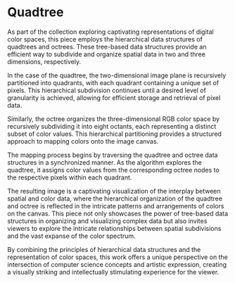 # Quadtree

As part of the collection exploring captivating representations of digital color spaces, this piece employs the hierarchical data structures of quadtrees and octrees. These tree-based data structures provide an efficient way to subdivide and organize spatial data in two and three dimensions, respectively.

In the case of the quadtree, the two-dimensional image plane is recursively partitioned into quadrants, with each quadrant containing a unique set of pixels. This hierarchical subdivision continues until a desired level of granularity is achieved, allowing for efficient storage and retrieval of pixel data.

Similarly, the octree organizes the three-dimensional RGB color space by recursively subdividing it into eight octants, each representing a distinct subset of color values. This hierarchical partitioning provides a structured approach to mapping colors onto the image canvas.

The mapping process begins by traversing the quadtree and octree data structures in a synchronized manner. As the algorithm explores the quadtree, it assigns color values from the corresponding octree nodes to the respective pixels within each quadrant.

The resulting image is a captivating visualization of the interplay between spatial and color data, where the hierarchical organization of the quadtree and octree is reflected in the intricate patterns and arrangements of colors on the canvas. This piece not only showcases the power of tree-based data structures in organizing and visualizing complex data but also invites viewers to explore the intricate relationships between spatial subdivisions and the vast expanse of the color spectrum.

By combining the principles of hierarchical data structures and the representation of color spaces, this work offers a unique perspective on the intersection of computer science concepts and artistic expression, creating a visually striking and intellectually stimulating experience for the viewer.
